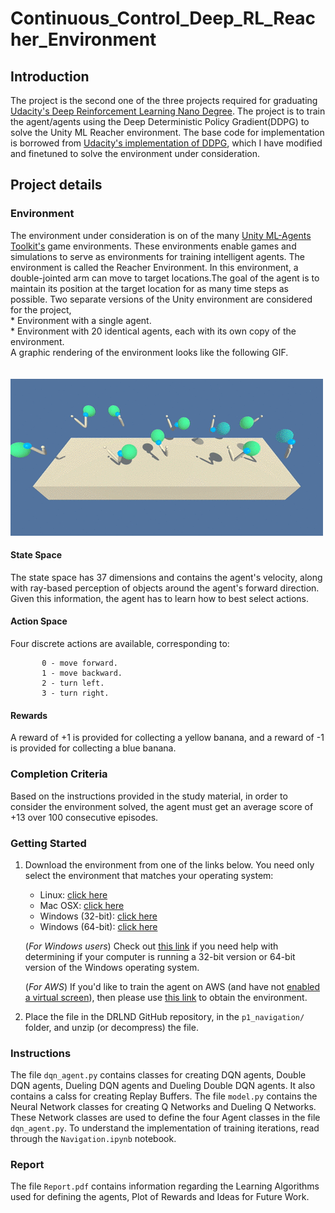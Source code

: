 # Continuous_Control_Deep_RL_Reacher_Environment
## Introduction
The project is the second one of the three projects required for graduating [Udacity's Deep Reinforcement Learning Nano Degree](https://www.udacity.com/course/deep-reinforcement-learning-nanodegree--nd893). The project is to train the agent/agents using the Deep Deterministic Policy Gradient(DDPG) to solve the Unity ML Reacher environment. The base code for implementation is borrowed from [Udacity's implementation of DDPG](https://github.com/udacity/deep-reinforcement-learning/blob/master/ddpg-bipedal/DDPG.ipynb), which I have modified and finetuned to solve the environment under consideration. 


## Project details
### Environment 
The environment under consideration is on of the many [Unity ML-Agents Toolkit's](https://github.com/Unity-Technologies/ml-agents) game environments. These environments enable games and simulations to serve as environments for training intelligent agents. The environment is called the Reacher Environment. In this environment, a double-jointed arm can move to target locations.The goal of the agent is to maintain its position at the target location for as many time steps as possible. Two separate versions of the Unity environment are considered for the project,<br/>
    * Environment with a single agent.<br/>
    * Environment with 20 identical agents, each with its own copy of the environment.<br/>
 A graphic rendering of the environment looks like the following GIF. <br/> <br/> <br/> ![Reacher](gifs/reacher.gif)

#### State Space
The state space has 37 dimensions and contains the agent's velocity, along with ray-based perception of objects around the agent's forward direction. Given this information, the agent has to learn how to best select actions.

#### Action Space
Four discrete actions are available, corresponding to:
```   
       0 - move forward.
       1 - move backward.
       2 - turn left.
       3 - turn right.
```
#### Rewards
A reward of +1 is provided for collecting a yellow banana, and a reward of -1 is provided for collecting a blue banana.

### Completion Criteria
Based on the instructions provided in the study material, in order to consider the environment solved, the agent must get an average score of +13 over 100 consecutive episodes.

### Getting Started
1. Download the environment from one of the links below.  You need only select the environment that matches your operating system:
    - Linux: [click here](https://s3-us-west-1.amazonaws.com/udacity-drlnd/P1/Banana/Banana_Linux.zip)
    - Mac OSX: [click here](https://s3-us-west-1.amazonaws.com/udacity-drlnd/P1/Banana/Banana.app.zip)
    - Windows (32-bit): [click here](https://s3-us-west-1.amazonaws.com/udacity-drlnd/P1/Banana/Banana_Windows_x86.zip)
    - Windows (64-bit): [click here](https://s3-us-west-1.amazonaws.com/udacity-drlnd/P1/Banana/Banana_Windows_x86_64.zip)

    (_For Windows users_) Check out [this link](https://support.microsoft.com/en-us/help/827218/how-to-determine-whether-a-computer-is-running-a-32-bit-version-or-64) if you need help with determining if your computer is running a 32-bit version or 64-bit version of the Windows operating system.

    (_For AWS_) If you'd like to train the agent on AWS (and have not [enabled a virtual screen](https://github.com/Unity-Technologies/ml-agents/blob/master/docs/Training-on-Amazon-Web-Service.md)), then please use [this link](https://s3-us-west-1.amazonaws.com/udacity-drlnd/P1/Banana/Banana_Linux_NoVis.zip) to obtain the environment.

2. Place the file in the DRLND GitHub repository, in the `p1_navigation/` folder, and unzip (or decompress) the file.

### Instructions
The file `dqn_agent.py` contains classes for creating DQN agents, Double DQN agents, Dueling DQN agents and Dueling Double DQN agents. It also contains a calss for creating Replay Buffers. The file `model.py` contains the Neural Network classes for creating Q Networks and Dueling Q Networks. These Network classes are used to define the four Agent classes in the file `dqn_agent.py`. To understand the implementation of training iterations, read through the `Navigation.ipynb` notebook.

### Report
The file `Report.pdf` contains information regarding the Learning Algorithms used for defining the agents, Plot of Rewards and Ideas for Future Work.

